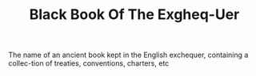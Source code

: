 ---
title: Black Book Of The Exgheq-Uer
letter: B
permalink: "/definitions/black-book-of-the-exgheq-uer.html"
body: The name of an ancient book kept in the English exchequer, containing a collec-tion
  of treaties, conventions, charters, etc
published_at: '2018-07-07'
source: Black's Law Dictionary
layout: post
---